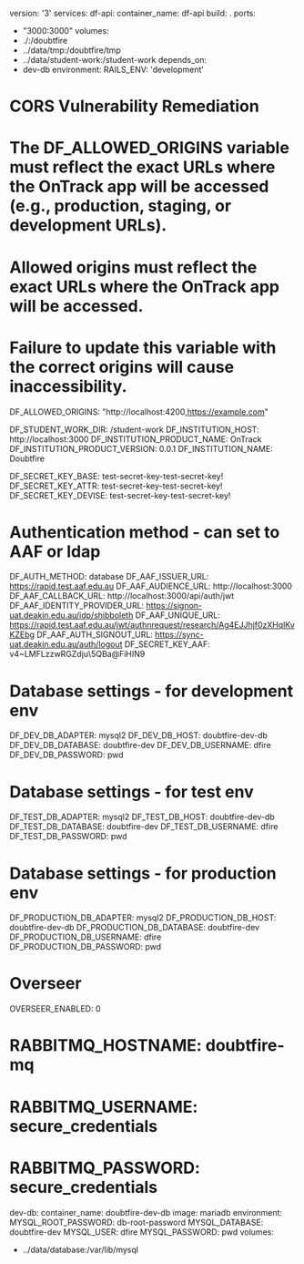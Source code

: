 version: '3'
services:
df-api:
container_name: df-api
build: .
ports:
- "3000:3000"
volumes:
- ./:/doubtfire
- ../data/tmp:/doubtfire/tmp
- ../data/student-work:/student-work
depends_on:
- dev-db
environment:
RAILS_ENV: 'development'

# CORS Vulnerability Remediation
# The DF_ALLOWED_ORIGINS variable must reflect the exact URLs where the OnTrack app will be accessed (e.g., production, staging, or development URLs).
# Allowed origins must reflect the exact URLs where the OnTrack app will be accessed.
# Failure to update this variable with the correct origins will cause inaccessibility.
DF_ALLOWED_ORIGINS: "http://localhost:4200,https://example.com"

DF_STUDENT_WORK_DIR: /student-work
DF_INSTITUTION_HOST: http://localhost:3000
DF_INSTITUTION_PRODUCT_NAME: OnTrack
DF_INSTITUTION_PRODUCT_VERSION: 0.0.1
DF_INSTITUTION_NAME: Doubtfire

DF_SECRET_KEY_BASE: test-secret-key-test-secret-key!
DF_SECRET_KEY_ATTR: test-secret-key-test-secret-key!
DF_SECRET_KEY_DEVISE: test-secret-key-test-secret-key!

# Authentication method - can set to AAF or ldap
DF_AUTH_METHOD: database
DF_AAF_ISSUER_URL: https://rapid.test.aaf.edu.au
DF_AAF_AUDIENCE_URL: http://localhost:3000
DF_AAF_CALLBACK_URL: http://localhost:3000/api/auth/jwt
DF_AAF_IDENTITY_PROVIDER_URL: https://signon-uat.deakin.edu.au/idp/shibboleth
DF_AAF_UNIQUE_URL: https://rapid.test.aaf.edu.au/jwt/authnrequest/research/Ag4EJJhjf0zXHqlKvKZEbg
DF_AAF_AUTH_SIGNOUT_URL: https://sync-uat.deakin.edu.au/auth/logout
DF_SECRET_KEY_AAF: v4~LMFLzzwRGZdju\5QBa@FiHIN9

# Database settings - for development env
DF_DEV_DB_ADAPTER: mysql2
DF_DEV_DB_HOST: doubtfire-dev-db
DF_DEV_DB_DATABASE: doubtfire-dev
DF_DEV_DB_USERNAME: dfire
DF_DEV_DB_PASSWORD: pwd

# Database settings - for test env
DF_TEST_DB_ADAPTER: mysql2
DF_TEST_DB_HOST: doubtfire-dev-db
DF_TEST_DB_DATABASE: doubtfire-dev
DF_TEST_DB_USERNAME: dfire
DF_TEST_DB_PASSWORD: pwd

# Database settings - for production env
DF_PRODUCTION_DB_ADAPTER: mysql2
DF_PRODUCTION_DB_HOST: doubtfire-dev-db
DF_PRODUCTION_DB_DATABASE: doubtfire-dev
DF_PRODUCTION_DB_USERNAME: dfire
DF_PRODUCTION_DB_PASSWORD: pwd

# Overseer
OVERSEER_ENABLED: 0
# RABBITMQ_HOSTNAME: doubtfire-mq
# RABBITMQ_USERNAME: secure_credentials
# RABBITMQ_PASSWORD: secure_credentials

dev-db:
container_name: doubtfire-dev-db
image: mariadb
environment:
MYSQL_ROOT_PASSWORD: db-root-password
MYSQL_DATABASE: doubtfire-dev
MYSQL_USER: dfire
MYSQL_PASSWORD: pwd
volumes:
- ../data/database:/var/lib/mysql
